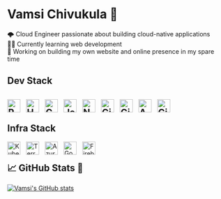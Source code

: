 <h1>Vamsi Chivukula 🪷</h1>

<div>
    🌩️ Cloud Engineer passionate about building cloud-native applications<br/>
    🙇‍♂️ Currently learning web development<br/>
    🎯 Working on building my own website and online presence in my spare time<br />
</div>

<div>
    <h2>Dev Stack<h2>
    <img align="left" alt="Python" width="30px" style="padding-right:10px;" src="https://cdn.jsdelivr.net/gh/devicons/devicon/icons/python/python-original.svg"/>
    <img align="left" alt="HTML5" width="30px" style="padding-right:10px;" src="https://cdn.jsdelivr.net/gh/devicons/devicon/icons/html5/html5-original.svg"/>
    <img align="left" alt="CSS" width="30px" style="padding-right:10px;" src="https://cdn.jsdelivr.net/gh/devicons/devicon/icons/css3/css3-original.svg"/>
    <img align="left" alt="JavaScript" width="30px" style="padding-right:10px;" src="https://cdn.jsdelivr.net/gh/devicons/devicon/icons/javascript/javascript-original.svg"/>
    <img align="left" alt="NPM" width="30px" style="padding-right:10px;" src="https://cdn.jsdelivr.net/gh/devicons/devicon/icons/npm/npm-original-wordmark.svg"/>
    <img align="left" alt="Git" width="30px" style="padding-right:10px;" src="https://cdn.jsdelivr.net/gh/devicons/devicon/icons/git/git-original.svg"/>
    <img align="left" alt="GitHub" width="30px" style="padding-right:10px;" src="https://cdn.jsdelivr.net/gh/devicons/devicon/icons/github/github-original.svg"/>
    <img align="left" alt="Azure DevOps" width="30px" style="padding-right:10px;" src="https://cdn.jsdelivr.net/gh/devicons/devicon/icons/azuredevops/azuredevops-original.svg"/>
    <img align="left" alt="GitHub Actions" width="30px" style="padding-right:10px;" src="https://cdn.jsdelivr.net/gh/devicons/devicon/icons/githubactions/githubactions-original.svg"/><br />
</div>

<div>
    <h2>Infra Stack</h2>
    <img align="left" alt="Kubernetes" width="30px" style="padding-right:10px;" src="https://cdn.jsdelivr.net/gh/devicons/devicon/icons/kubernetes/kubernetes-original.svg"/>
    <img align="left" alt="Terraform" width="30px" style="padding-right:10px;" src="https://cdn.jsdelivr.net/gh/devicons/devicon/icons/terraform/terraform-original.svg"/>
    <img align="left" alt="Azure" width="30px" style="padding-right:10px;" src="https://cdn.jsdelivr.net/gh/devicons/devicon/icons/azure/azure-original.svg"/>
    <img align="left" alt="Google Cloud" width="30px" style="padding-right:10px;" src="https://cdn.jsdelivr.net/gh/devicons/devicon/icons/googlecloud/googlecloud-original.svg"/>
    <img align="left" alt="Firebase" width="30px" style="padding-right:10px;" src="https://cdn.jsdelivr.net/gh/devicons/devicon/icons/firebase/firebase-original.svg"/><br />
</div>

<div>
    <h2>📈 GitHub Stats 💪</h2>
    <a href="https://github.com/vamsichivukula">
        <img src="https://github-readme-stats.vercel.app/api?username=vamsichivukula&hide=stars&show_icons=true&theme=tokyonight&bg_color=00000000" alt="Vamsi&#39;s GitHub stats">
    </a>
</div>
